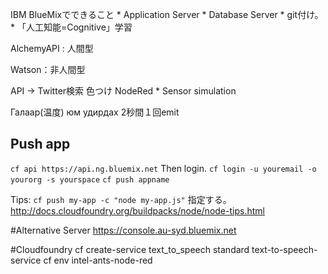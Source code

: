 > 
IBM BlueMixでできること
	* Application Server
	* Database Server
	* git付け。
	* 「人工知能=Cognitive」学習

AlchemyAPI : 人間型

Watson：非人間型

API -> Twitter検索 色つけ
NodeRed
	* Sensor simulation

Галаар(温度) юм удирдах
2秒間１回emit


Push app
----
`cf api https://api.ng.bluemix.net`
Then login.
`cf login -u youremail -o yourorg -s yourspace`
`cf push appname`

Tips:
`cf push my-app -c "node my-app.js"` 指定する。
http://docs.cloudfoundry.org/buildpacks/node/node-tips.html


#Alternative Server 
https://console.au-syd.bluemix.net

#Cloudfoundry
cf create-service text_to_speech standard text-to-speech-service
cf env intel-ants-node-red


